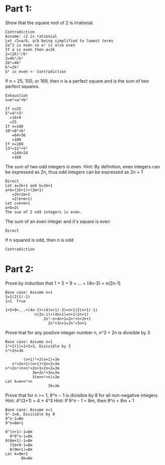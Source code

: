# Part 1:
Show that the square root of 2 is irrational.
```
Contradiction
Assume: √2 is rationial
Let √2=a/b, a/b being simplified to lowest terms
2a^2 is even so a² is also even
If a is even then a=2k
2=(2k)²/b²
2=4k²/b²
2b²=4k²
b²=2k²
b² is even <- Contradiction
```
If n = 25, 100, or 169, then n is a perfect square and is the sum of two perfect squares.
```
Exhaustion
n=m²=a²+b²

If n=25
5²=4²+3²
  =16+9
  =25
If n=100
10²=8²+6²
   =64+36
   =100
If n=169
13²=12²+5²
   =144+24
   =169
```
The sum of two odd integers is even. Hint: By definition, even integers can be expressed as 2n, thus odd integers can be expressed as 2n + 1
```
Direct
Let a=2k+1 and b=2m+1
a+b=(2k+1)+(2m+1)
   =2k+2m+2
   =2(k+m+1)
Let c=k+m+1
a+b=2c
The sum of 2 odd integers is even.
```
The sum of an even integer and it's square is even
 ```
 Direct
 
```
If n squared is odd, then n is odd
```
Contradiction
```
# Part 2:
 Prove by induction that 1 + 5 + 9 + ... + (4n-3) = n(2n-1)
```
Base case: Assume n=1
1=1(2(1)-1)
1=1  True

1+5+9+...+(4n-3)+(4(n+1)-3)=n+1(2(n+1)-1)
             n(2n-1)+(4n+1)=n+1(2n+1)
                 2n²-n+4n+1=2n²+n+2n+1
                   2n²+3n+1=2n²+3n+1
```
Prove that for any positive integer number n, n^3 + 2n is divisible by 3
```
Base case: Assume n=1
1³+2(1)=1+2=3, Divisible by 3
n³+2n=3m

        (n+1)³+2(n+1)=3m
   n²+2n+1)(n+1)+2n+2=3m
n³+2n²+n+n²+2n+1+2n+2=3m
            3m+2n²+3n=3m
            3(m+n²+n)=3m
Let k=m+n²+n
                   3k=3m             
```
Prove that for n >= 1, 9^n − 1 is divisible by 8 for all non-negative integers Hint: 4^(3+1) = 4 * 4^3 Hint: If 9^n - 1 = 8m, then 9^n = 8m + 1
```
Base case: Assume n=1
9¹-1=8, Divisible by 8
9^n-1=8m
9^n=8m+1

9^(n+1)-1=8m
  9*9^n-1=8m
9(8m+1)-1=8m
  72m+9-1=8m
  8(9m+1)=8m
Let k=9m+1
       8k=8m
```
